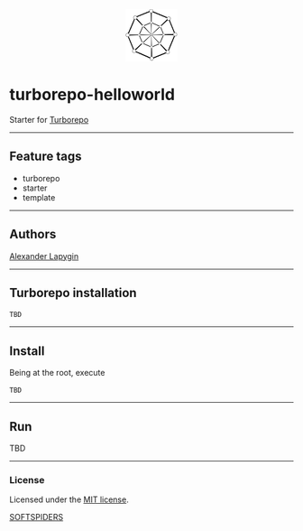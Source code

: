 <div align="center">
    <a href="https://github.com/softspiders/softspiders">
      <img src="./images/sslogo-from-github-20.png"/>
    </a>
</div>

# turborepo-helloworld

Starter for [Turborepo](https://turborepo.org/)

---

## Feature tags

- turborepo
- starter
- template

---
## Authors

[Alexander Lapygin](https://github.com/AlexanderLapygin)

---

## Turborepo installation

```
TBD
```
---

## Install

Being at the root, execute

```
TBD
```

---

## Run

TBD

---

### License

Licensed under the [MIT license](./LICENSE). 


[SOFTSPIDERS](https://github.com/softspiders/softspiders)
